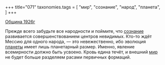 +++
title="071"
taxonomies.tags = [
 "мир",
 "сознание",
 "народ",
 "планета",
]
+++

[Община 1926г](/agni/1926)

Прежде всего забудьте все народности и поймите, что [сознание](/tags/сознание) развивается совершенствованием центров невидимых. Кто-то ждёт Мессию для одного народа, — это невежественно, ибо эволюция [планеты](/tags/планета) имеет лишь планетарный размер. Именно, явление всемирности должно быть усвоено. Кровь едина течёт, и внешний [мир](/tags/мир) не будет больше разделяем расами первичных формаций.   

